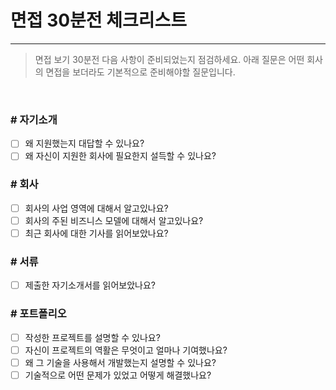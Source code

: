 # 면접 30분전 체크리스트

----------

> 면접 보기 30분전 다음 사항이 준비되었는지 점검하세요. 아래 질문은 어떤 회사의 면접을 보더라도 기본적으로 준비해야할 질문입니다.

<br />

### # 자기소개
 - [ ] 왜 지원했는지 대답할 수 있나요?
 - [ ] 왜 자신이 지원한 회사에 필요한지 설득할 수 있나요?
 
### # 회사
 - [ ] 회사의 사업 영역에 대해서 알고있나요?
 - [ ] 회사의 주된 비즈니스 모델에 대해서 알고있나요?
 - [ ] 최근 회사에 대한 기사를 읽어보았나요? 
### # 서류
 - [ ] 제출한 자기소개서를 읽어보았나요?
 
### # 포트폴리오
- [ ] 작성한 프로젝트를 설명할 수 있나요? 
- [ ] 자신이 프로젝트의 역활은 무엇이고 얼마나 기여했나요?
- [ ] 왜 그 기술을 사용해서 개발했는지 설명할 수 있나요?
- [ ] 기술적으로 어떤 문제가 있었고 어떻게 해결했나요?